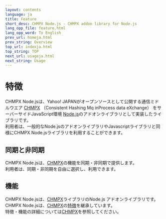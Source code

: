 ```yaml
---
layout: contents
language: ja
title: Feature
short_desc: CHMPX Node.js - CHMPX addon library for Node.js
lang_opp_file: feature.html
lang_opp_word: To English
prev_url: homeja.html
prev_string: Overview
top_url: indexja.html
top_string: TOP
next_url: usageja.html
next_string: Usage
---
```


# 特徴

CHMPX Node.jsは、Yahoo! JAPANがオープンソースとして公開する通信ミドルウエア [CHMPX](https://chmpx.antpick.ax/indexja.html) （Consistent Hashing Mq inProcess data eXchange） をサーバーサイドJavaScript環境 [Node.js](https://nodejs.org/ja/)のアドオンライブラリとして実装したライブラリです。  
利用者は、一般的なNode.jsのアドオンライブラリやJavascriptライブラリと同様にCHMPX Node.jsライブラリを利用することができます。

## 同期と非同期
CHMPX Node.jsは、[CHMPX](https://chmpx.antpick.ax/indexja.html)の機能を同期・非同期で提供します。  
利用者は、同期・非同期を自由に選択し、利用できます。

## 機能
CHMPX Node.jsは、[CHMPX](https://chmpx.antpick.ax/indexja.html)ライブラリのNode.js アドオンライブラリです。  
CHMPX Node.jsは、[CHMPX](https://chmpx.antpick.ax/indexja.html)の[特徴](https://chmpx.antpick.ax/featureja.html)を継承しています。  
特徴・機能の詳細については[CHMPX](https://chmpx.antpick.ax/featureja.html)を参照してください。

